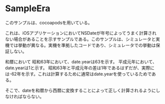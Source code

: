 SampleEra
=========

このサンプルは、cocoapodsを用いている。

これは、iOSアプリケーションにおいてNSDateが年号によってうまく計算されない場合があることを示すサンプルである。このサンプルは、シミュレータと実機では挙動が異なる。実機を準拠したコードであり、シミュレータでの挙動は保証しない。

和暦において
昭和63年において、date.yearは63を示す。
平成元年において、date.yearは1と示す。
昭和63年と平成元年の差は1年であるはずだが、実際には-62年を示す。これは計算するために通常はdate.yearを使っているためである。

そこで、dateを和暦から西暦に変換することによって正しく計算されるようにしなければならない。